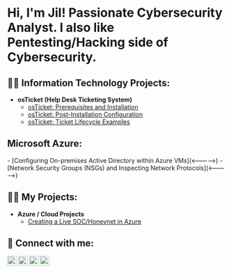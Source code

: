 <h1>Hi, I'm Jil! Passionate Cybersecurity Analyst. I also like Pentesting/Hacking side of Cybersecurity.</h1>

<h2>👨‍💻 Information Technology Projects:</h2>

- <b>osTicket (Help Desk Ticketing System)</b>
  - [osTicket: Prerequisites and Installation](<----->)
  - [osTicket: Post-Installation Configuration](<----->)
  - [osTicket: Ticket Lifecycle Examples](<----->)
<h2>Microsoft Azure:</h2>
  - [Configuring On-premises Active Directory within Azure VMs](<----->)
  - [Network Security Groups (NSGs) and Inspecting Network Protocols](<----->)

<h2>👨‍💻 My Projects:</h2>

- <b>Azure / Cloud Projects</b>
  - [Creating a Live SOC/Honeynet in Azure](https://github.com/SkyCloudThunderstorm/Azure-Soc-Project)

<h2> 🤳 Connect with me:</h2>

[<img align="left" alt="JoshMadakor | YouTube" width="22px" src="https://cdn.jsdelivr.net/npm/simple-icons@v3/icons/youtube.svg" />][youtube]
[<img align="left" alt="JoshMadakor | Twitter" width="22px" src="https://cdn.jsdelivr.net/npm/simple-icons@v3/icons/twitter.svg" />][twitter]
[<img align="left" alt="JoshMadakor | LinkedIn" width="22px" src="https://cdn.jsdelivr.net/npm/simple-icons@v3/icons/linkedin.svg" />][linkedin]
[<img align="left" alt="JoshMadakor | Instagram" width="22px" src="https://cdn.jsdelivr.net/npm/simple-icons@v3/icons/instagram.svg" />][instagram]

[twitter]: <insert twitter link>
[youtube]: <insert youtube link>
[instagram]: <insert instagram link>
[linkedin]: https://www.linkedin.com/feed/
